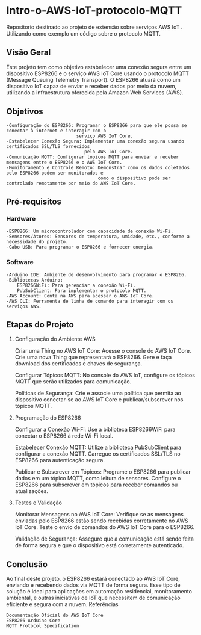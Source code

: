# Intro-o-AWS-IoT-protocolo-MQTT
Repositorio destinado ao projeto de extensão sobre serviços AWS IoT . Utilizando como exemplo um código sobre o protocolo MQTT.

## Visão Geral

Este projeto tem como objetivo estabelecer uma conexão segura entre um dispositivo ESP8266 e o serviço AWS IoT Core usando o protocolo MQTT (Message Queuing Telemetry Transport). O ESP8266 atuará como um dispositivo IoT capaz de enviar e receber dados por meio da nuvem, utilizando a infraestrutura oferecida pela Amazon Web Services (AWS).

## Objetivos

    -Configuração do ESP8266: Programar o ESP8266 para que ele possa se conectar à internet e interagir com o 
                              serviço AWS IoT Core.
    -Estabelecer Conexão Segura: Implementar uma conexão segura usando certificados SSL/TLS fornecidos
                                 pelo AWS IoT Core.
    -Comunicação MQTT: Configurar tópicos MQTT para enviar e receber mensagens entre o ESP8266 e o AWS IoT Core.
    -Monitoramento e Controle Remoto: Demonstrar como os dados coletados pelo ESP8266 podem ser monitorados e 
                                      como o dispositivo pode ser controlado remotamente por meio do AWS IoT Core.

## Pré-requisitos
### Hardware

    -ESP8266: Um microcontrolador com capacidade de conexão Wi-Fi.
    -Sensores/Atores: Sensores de temperatura, umidade, etc., conforme a necessidade do projeto.
    -Cabo USB: Para programar o ESP8266 e fornecer energia.

### Software

    -Arduino IDE: Ambiente de desenvolvimento para programar o ESP8266.
    -Bibliotecas Arduino:
        ESP8266WiFi: Para gerenciar a conexão Wi-Fi.
        PubSubClient: Para implementar o protocolo MQTT.
    -AWS Account: Conta na AWS para acessar o AWS IoT Core.
    -AWS CLI: Ferramenta de linha de comando para interagir com os serviços AWS.

## Etapas do Projeto
1. Configuração do Ambiente AWS

    Criar uma Thing no AWS IoT Core:
        Acesse o console do AWS IoT Core.
        Crie uma nova Thing que representará o ESP8266.
        Gere e faça download dos certificados e chaves de segurança.

    Configurar Tópicos MQTT:
        No console do AWS IoT, configure os tópicos MQTT que serão utilizados para comunicação.

    Políticas de Segurança:
        Crie e associe uma política que permita ao dispositivo conectar-se ao AWS IoT Core e publicar/subscrever nos tópicos MQTT.

2. Programação do ESP8266

    Configurar a Conexão Wi-Fi:
        Use a biblioteca ESP8266WiFi para conectar o ESP8266 à rede Wi-Fi local.

    Estabelecer Conexão MQTT:
        Utilize a biblioteca PubSubClient para configurar a conexão MQTT.
        Carregue os certificados SSL/TLS no ESP8266 para autenticação segura.

    Publicar e Subscrever em Tópicos:
        Programe o ESP8266 para publicar dados em um tópico MQTT, como leitura de sensores.
        Configure o ESP8266 para subscrever em tópicos para receber comandos ou atualizações.

3. Testes e Validação

    Monitorar Mensagens no AWS IoT Core:
        Verifique se as mensagens enviadas pelo ESP8266 estão sendo recebidas corretamente no AWS IoT Core.
        Teste o envio de comandos do AWS IoT Core para o ESP8266.

    Validação de Segurança:
        Assegure que a comunicação está sendo feita de forma segura e que o dispositivo está corretamente autenticado.

## Conclusão

Ao final deste projeto, o ESP8266 estará conectado ao AWS IoT Core, enviando e recebendo dados via MQTT de forma segura. Esse tipo de solução é ideal para aplicações em automação residencial, monitoramento ambiental, e outras iniciativas de IoT que necessitem de comunicação eficiente e segura com a nuvem.
Referências

    Documentação Oficial do AWS IoT Core
    ESP8266 Arduino Core
    MQTT Protocol Specification

